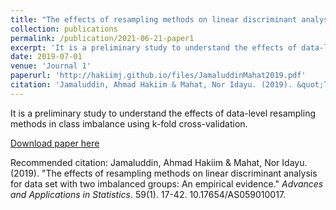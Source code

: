 ```yaml
---
title: "The effects of resampling methods on linear discriminant analysis for data set with two imbalanced groups: An empirical evidence"
collection: publications
permalink: /publication/2021-06-21-paper1
excerpt: 'It is a preliminary study to understand the effects of data-level resampling methods in class imbalance using k-fold cross-validation'
date: 2019-07-01
venue: 'Journal 1'
paperurl: 'http://hakiimj.github.io/files/JamaluddinMahat2019.pdf'
citation: 'Jamaluddin, Ahmad Hakiim & Mahat, Nor Idayu. (2019). &quot;The effects of resampling methods on linear discriminant analysis for data set with two imbalanced groups: An empirical evidence.&quot; <i>Advances and Applications in Statistics</i>. 59(1).'
---
```

It is a preliminary study to understand the effects of data-level resampling methods in class imbalance using k-fold cross-validation.

[Download paper here](http://academicpages.github.io/files/JamaluddinMahat2019.pdf)

Recommended citation: Jamaluddin, Ahmad Hakiim & Mahat, Nor Idayu. (2019). "The effects of resampling methods on linear discriminant analysis for data set with two imbalanced groups: An empirical evidence." <i>Advances and Applications in Statistics</i>. 59(1). 17-42. 10.17654/AS059010017.
